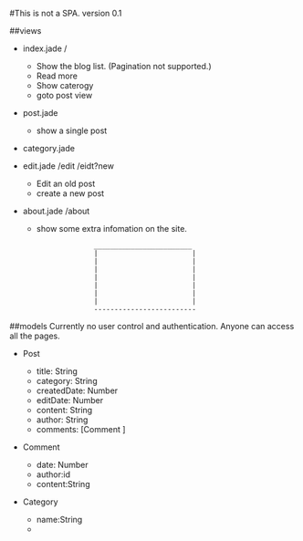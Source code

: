 #This is not a SPA.
version 0.1


##views
 - index.jade   /
    - Show the blog list.  (Pagination not supported.)
    - Read more
    - Show caterogy
    - goto post view

 - post.jade
    - show a single post

 - category.jade


 - edit.jade   /edit    /eidt?new
    - Edit an old post
    - create a new post

 - about.jade   /about
    - show some extra infomation on the site.








                        ________________________
                        |                       |
                        |                       |    
                        |                       |   
                        |                       |   
                        |                       |       
                        |                       |   
                        |                       |           
                        -------------------------               

                                    





##models
Currently no user control and authentication.
Anyone can access all the pages.

- Post
    - title: String
    - category: String
    - createdDate: Number
    - editDate: Number
    - content: String
    - author: String
    - comments: [Comment ]

 - Comment
    - date: Number
    - author:id
    - content:String


 - Category
    - name:String
    - 




##









